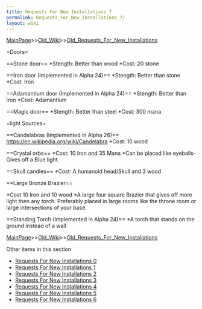 ```yaml
---
title: Requests For New Installations 7
permalink: Requests_For_New_Installations_7/
layout: wiki
---
```


[MainPage](/keeperrl_wiki/ "wikilink")>>[Old_Wiki](/keeperrl_wiki/Old_Wiki "wikilink")>>[Old_Requests_For_New_Installations](/keeperrl_wiki/Old_Requests_For_New_Installations "wikilink")

=Doors=

==Stone door==
*Stength: Better than wood
*Cost: 20 stone 

==Iron door (Implemented in Alpha 24)==
*Stength: Better than stone
*Cost: Iron

==Adamantium door (Implemented in Alpha 24)==
*Stength: Better than Iron
*Cost: Adamantium 

==Magic door==
*Stength: Better than steel
*Cost: 300 mana

=light Sources=

==Candelabras (Implemented in Alpha 26)== 
https://en.wikipedia.org/wiki/Candelabra
*Cost: 10 wood

==Crystal orbs==
*Cost: 10 Iron and 35 Mana
*Can be placed like eyeballs-Gives off a Blue light.

==Skull candles==
*Cost: A humanoid head/Skull and 3 wood

==Large Bronze Brazier== 

*Cost 10 Iron and 10 wood
*A large four square Brazier that gives off more light then any torch. Preferably placed in large rooms like the throne room or large intersections of your base.

==Standing Torch (Implemented in Alpha 24)==
*A torch that stands on the ground instead of a wall

[MainPage](/keeperrl_wiki/ "wikilink")>>[Old_Wiki](/keeperrl_wiki/Old_Wiki "wikilink")>>[Old_Requests_For_New_Installations](/keeperrl_wiki/Old_Requests_For_New_Installations "wikilink")

Other items in this section
-    [Requests For New Installations 0](/keeperrl_wiki/Requests_For_New_Installations_0 "wikilink")
-    [Requests For New Installations 1](/keeperrl_wiki/Requests_For_New_Installations_1 "wikilink")
-    [Requests For New Installations 2](/keeperrl_wiki/Requests_For_New_Installations_2 "wikilink")
-    [Requests For New Installations 3](/keeperrl_wiki/Requests_For_New_Installations_3 "wikilink")
-    [Requests For New Installations 4](/keeperrl_wiki/Requests_For_New_Installations_4 "wikilink")
-    [Requests For New Installations 5](/keeperrl_wiki/Requests_For_New_Installations_5 "wikilink")
-    [Requests For New Installations 6](/keeperrl_wiki/Requests_For_New_Installations_6 "wikilink")
